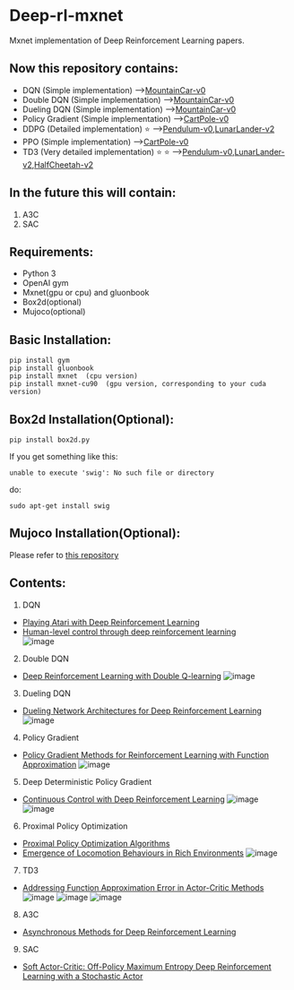 # Deep-rl-mxnet
 Mxnet implementation of Deep Reinforcement Learning papers.
 
## Now this repository contains:
 - DQN (Simple implementation) -->[MountainCar-v0](https://github.com/ZhengXinyue/Deep-rl-mxnet/blob/master/Nature%20DQN/Nature_DQN.py)
 - Double DQN (Simple implementation) -->[MountainCar-v0](https://github.com/ZhengXinyue/Deep-rl-mxnet/blob/master/Double%20DQN/Double_DQN.py)
 - Dueling DQN (Simple implementation) -->[MountainCar-v0](https://github.com/ZhengXinyue/Deep-rl-mxnet/blob/master/Dueling%20DQN/Dueling_DQN.py)
 - Policy Gradient (Simple implementation) -->[CartPole-v0](https://github.com/ZhengXinyue/Deep-rl-mxnet/blob/master/Policy%20Gradient/Policy_Gradient.py)
 - DDPG (Detailed implementation) :star: -->[Pendulum-v0](https://github.com/ZhengXinyue/Deep-rl-mxnet/blob/master/DDPG/DDPG_Pendulum.py),[LunarLander-v2](https://github.com/ZhengXinyue/Deep-rl-mxnet/blob/master/DDPG/DDPG_LunarLander_v2.py)
 - PPO (Simple implementation) -->[CartPole-v0](https://github.com/ZhengXinyue/Deep-rl-mxnet/blob/master/PPO/PPO_discrete.py)
 - TD3 (Very detailed implementation) :star: :star: -->[Pendulum-v0](https://github.com/ZhengXinyue/Deep-rl-mxnet/blob/master/TD3/TD3_Pendulum.py),[LunarLander-v2](https://github.com/ZhengXinyue/Deep-rl-mxnet/blob/master/TD3/TD3_LunarLander_v2.py),[HalfCheetah-v2](https://github.com/ZhengXinyue/Deep-rl-mxnet/blob/master/TD3/TD3_HalfCheetahv2.py)
 
## In the future this will contain:    
 1. A3C   
 2. SAC   


## Requirements:
 
 - Python 3   
 - OpenAI gym
 - Mxnet(gpu or cpu) and gluonbook 
 - Box2d(optional)
 - Mujoco(optional)
 
## Basic Installation:
```
pip install gym
pip install gluonbook
pip install mxnet  (cpu version)
pip install mxnet-cu90  (gpu version, corresponding to your cuda version)
```
## Box2d Installation(Optional):
```
pip install box2d.py
```
If you get something like this: 
```
unable to execute 'swig': No such file or directory
```

do:
```
sudo apt-get install swig
```

## Mujoco Installation(Optional):
Please refer to [this repository](https://github.com/openai/mujoco-py)

## Contents:
 
 1. DQN 
 - [Playing Atari with Deep Reinforcement Learning](https://arxiv.org/abs/1312.5602v1)
 - [Human-level control through deep reinforcement learning](https://www.nature.com/articles/nature14236)    
  ![image](https://github.com/ZhengXinyue/Deep-rl-mxnet/blob/master/Nature%20DQN/DQN%20MountainCar-v0.png)
 2. Double DQN
 - [Deep Reinforcement Learning with Double Q-learning](https://arxiv.org/abs/1509.06461v3)
  ![image](https://github.com/ZhengXinyue/Deep-rl-mxnet/blob/master/Double%20DQN/Double%20DQN%20MountainCar-v0.png)
 3. Dueling DQN 
 - [Dueling Network Architectures for Deep Reinforcement Learning](https://arxiv.org/abs/1511.06581v3)
  ![image](https://github.com/ZhengXinyue/Deep-rl-mxnet/blob/master/Dueling%20DQN/Dueling%20DQN%20MountainCar-v0.png)
 4. Policy Gradient 
 - [Policy Gradient Methods for Reinforcement Learning with Function Approximation](https://papers.nips.cc/paper/1713-policy-gradient-methods-for-reinforcement-learning-with-function-approximation.pdf)
  ![image](https://github.com/ZhengXinyue/Deep-rl-mxnet/blob/master/Policy%20Gradient/Policy%20Gradient.png)
 5. Deep Deterministic Policy Gradient 
 - [Continuous Control with Deep Reinforcement Learning](https://arxiv.org/abs/1509.02971)
  ![image](https://github.com/ZhengXinyue/Deep-rl-mxnet/blob/master/DDPG/DDPG_Pendulum-v0.png)
  ![image](https://github.com/ZhengXinyue/Deep-rl-mxnet/blob/master/DDPG/LunarLanderContinuous_v2.png)
 6. Proximal Policy Optimization
 - [Proximal Policy Optimization Algorithms](https://arxiv.org/abs/1707.06347)
 - [Emergence of Locomotion Behaviours in Rich Environments](https://arxiv.org/abs/1707.02286)
  ![image](https://github.com/ZhengXinyue/Deep-rl-mxnet/blob/master/PPO/PPO_CartPole_v0.png)
 7. TD3 
 - [Addressing Function Approximation Error in Actor-Critic Methods](https://arxiv.org/abs/1802.09477)
  ![image](https://github.com/ZhengXinyue/Deep-rl-mxnet/blob/master/TD3/TD3_Pendulum-v0.png)
  ![image](https://github.com/ZhengXinyue/Deep-rl-mxnet/blob/master/TD3/LunarLanderContinuous_v2.png)
  ![image](https://github.com/ZhengXinyue/Deep-rl-mxnet/blob/master/TD3/HalfCheetah_v2.png)
 8. A3C 
 - [Asynchronous Methods for Deep Reinforcement Learning](https://arxiv.org/abs/1602.01783v2)
 9. SAC
 - [Soft Actor-Critic: Off-Policy Maximum Entropy Deep Reinforcement Learning with a Stochastic Actor](https://arxiv.org/abs/1801.01290v2)
